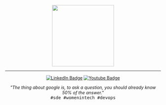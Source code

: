 <!-- About -->

<div align="center">
  <img src='https://miro.medium.com/max/1400/1*qdAW1TjCN57h1lbuuzvchg.gif' height='200' width='auto'>
</div>

<hr/>

<div id="badges" align="center">
  <a href="https://linkedin.com/in/nicoleajoy"><img src="https://img.shields.io/badge/LinkedIn-blue?style=for-the-badge&logo=linkedin&logoColor=white" alt="LinkedIn Badge"/></a>
  <a href="https://nicoleajoy.github.io"><img src="https://img.shields.io/badge/Portfolio-purple?style=for-the-badge&logo=github&logoColor=white" alt="Youtube Badge"/></a>
</div>

<p align="center">
  <i>"The thing about google is, to ask a question, you should already know 50% of the answer."</i>
  </br>
  <samp>#sde #womenintech #devops</samp>
</p>
